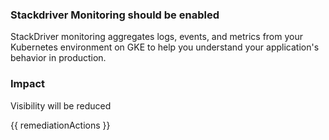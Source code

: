 
### Stackdriver Monitoring should be enabled

StackDriver monitoring aggregates logs, events, and metrics from your Kubernetes environment on GKE to help you understand your application's behavior in production.

### Impact
Visibility will be reduced

<!-- DO NOT CHANGE -->
{{ remediationActions }}

